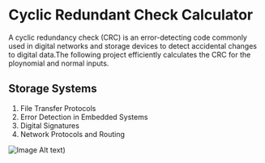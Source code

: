 # Cyclic Redundant Check Calculator

A cyclic redundancy check (CRC) is an error-detecting code commonly used in digital networks and storage devices to detect accidental changes to digital data.The following project efficiently calculates the CRC for the ploynomial and normal inputs.


## Storage Systems
1. File Transfer Protocols
2. Error Detection in Embedded Systems
3. Digital Signatures
4. Network Protocols and Routing


![Image Alt text](Cyclic-Redundancy-Check-calculator/CRC.png "Optional title"))


